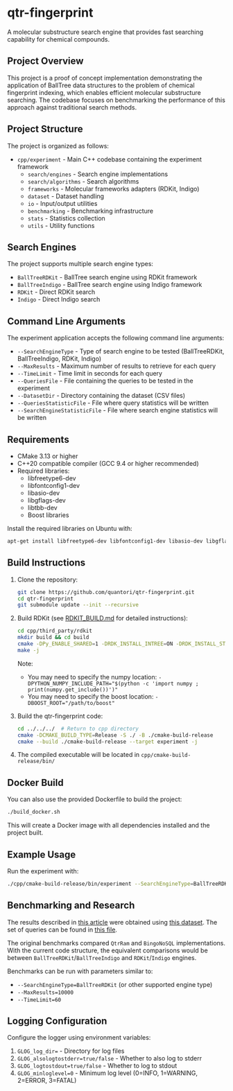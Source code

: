 # qtr-fingerprint

A molecular substructure search engine that provides fast searching capability for chemical compounds.

## Project Overview

This project is a proof of concept implementation demonstrating the application of BallTree data structures to the problem of chemical fingerprint indexing, which enables efficient molecular substructure searching. The codebase focuses on benchmarking the performance of this approach against traditional search methods.

## Project Structure

The project is organized as follows:

* `cpp/experiment` - Main C++ codebase containing the experiment framework
  * `search/engines` - Search engine implementations
  * `search/algorithms` - Search algorithms
  * `frameworks` - Molecular frameworks adapters (RDKit, Indigo)
  * `dataset` - Dataset handling
  * `io` - Input/output utilities
  * `benchmarking` - Benchmarking infrastructure
  * `stats` - Statistics collection
  * `utils` - Utility functions

## Search Engines

The project supports multiple search engine types:

* `BallTreeRDKit` - BallTree search engine using RDKit framework
* `BallTreeIndigo` - BallTree search engine using Indigo framework
* `RDKit` - Direct RDKit search
* `Indigo` - Direct Indigo search

## Command Line Arguments

The experiment application accepts the following command line arguments:

* `--SearchEngineType` - Type of search engine to be tested (BallTreeRDKit, BallTreeIndigo, RDKit, Indigo)
* `--MaxResults` - Maximum number of results to retrieve for each query
* `--TimeLimit` - Time limit in seconds for each query
* `--QueriesFile` - File containing the queries to be tested in the experiment
* `--DatasetDir` - Directory containing the dataset (CSV files)
* `--QueriesStatisticFile` - File where query statistics will be written
* `--SearchEngineStatisticFile` - File where search engine statistics will be written

## Requirements

* CMake 3.13 or higher
* C++20 compatible compiler (GCC 9.4 or higher recommended)
* Required libraries:
  * libfreetype6-dev
  * libfontconfig1-dev
  * libasio-dev
  * libgflags-dev
  * libtbb-dev
  * Boost libraries

Install the required libraries on Ubuntu with:
```bash
apt-get install libfreetype6-dev libfontconfig1-dev libasio-dev libgflags-dev libtbb-dev libboost-all-dev
```

## Build Instructions

1. Clone the repository:
   ```bash
   git clone https://github.com/quantori/qtr-fingerprint.git
   cd qtr-fingerprint
   git submodule update --init --recursive
   ```

2. Build RDKit (see [RDKIT_BUILD.md](RDKIT_BUILD.md) for detailed instructions):
   ```bash
   cd cpp/third_party/rdkit
   mkdir build && cd build
   cmake -DPy_ENABLE_SHARED=1 -DRDK_INSTALL_INTREE=ON -DRDK_INSTALL_STATIC_LIBS=OFF -DRDK_BUILD_CPP_TESTS=ON -DRDK_BUILD_INCHI_SUPPORT=ON -DRDKIT_RDINCHILIB_BUILD=ON ..
   make -j
   ```

   Note: 
   - You may need to specify the numpy location: `-DPYTHON_NUMPY_INCLUDE_PATH="$(python -c 'import numpy ; print(numpy.get_include())')"`
   - You may need to specify the boost location: `-DBOOST_ROOT="/path/to/boost"`

3. Build the qtr-fingerprint code:
   ```bash
   cd ../../../  # Return to cpp directory
   cmake -DCMAKE_BUILD_TYPE=Release -S ./ -B ./cmake-build-release
   cmake --build ./cmake-build-release --target experiment -j
   ```

4. The compiled executable will be located in `cpp/cmake-build-release/bin/`

## Docker Build

You can also use the provided Dockerfile to build the project:

```bash
./build_docker.sh
```

This will create a Docker image with all dependencies installed and the project built.

## Example Usage

Run the experiment with:

```bash
./cpp/cmake-build-release/bin/experiment --SearchEngineType=BallTreeRDKit --MaxResults=100 --TimeLimit=60 --QueriesFile=path/to/queries.txt --DatasetDir=path/to/dataset --QueriesStatisticFile=queries_stats.csv --SearchEngineStatisticFile=engine_stats.csv
```

## Benchmarking and Research

The results described in [this article](https://arxiv.org/abs/2310.02022) were obtained using [this dataset](https://www.dropbox.com/scl/fi/5je47quy4naarr1svflgt/compound_libraries.tar.gz?rlkey=6n05eexhfatcjpvgyvehya8ks&dl=0). The set of queries can be found in [this file](data/queries_3488_good.txt).

The original benchmarks compared `QtrRam` and `BingoNoSQL` implementations. With the current code structure, the equivalent comparisons would be between `BallTreeRDKit`/`BallTreeIndigo` and `RDKit`/`Indigo` engines.

Benchmarks can be run with parameters similar to:

* `--SearchEngineType=BallTreeRDKit` (or other supported engine type)
* `--MaxResults=10000`  
* `--TimeLimit=60`

## Logging Configuration

Configure the logger using environment variables:

1. `GLOG_log_dir=` - Directory for log files
2. `GLOG_alsologtostderr=true/false` - Whether to also log to stderr
3. `GLOG_logtostdout=true/false` - Whether to log to stdout
4. `GLOG_minloglevel=0` - Minimum log level (0=INFO, 1=WARNING, 2=ERROR, 3=FATAL)
